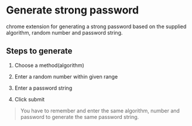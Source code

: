 # Generate strong password

chrome extension for generating a strong password based on the supplied algorithm, random number and password string.

## Steps to generate

1. Choose a method(algorithm)

2. Enter a random number within given range

3. Enter a password string

4. Click submit

> You have to remember and enter the same algorithm, number and password to generate the same password string.
